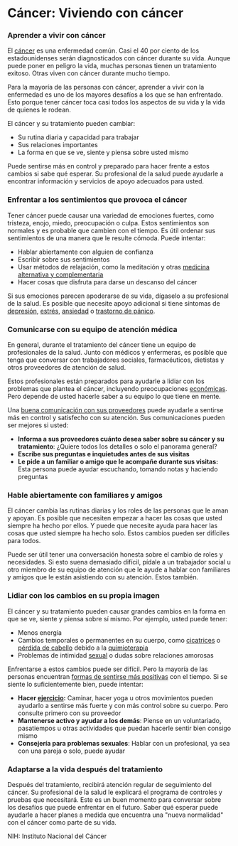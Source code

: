 Cáncer: Viviendo con cáncer
===========================


### Aprender a vivir con cáncer


El [cáncer](https://medlineplus.gov/spanish/cancer.html) es una enfermedad común. Casi el 40 por ciento de los 
estadounidenses serán diagnosticados con cáncer durante su vida. 
Aunque puede poner en peligro la vida, muchas personas tienen un 
tratamiento exitoso. Otras viven con cáncer durante mucho 
tiempo.


Para la mayoría de las personas con cáncer, aprender a vivir con 
la enfermedad es uno de los mayores desafíos a los que se han 
enfrentado. Esto porque tener cáncer toca casi todos los aspectos de 
su vida y la vida de quienes le rodean.


El cáncer y su tratamiento pueden cambiar:


* Su rutina diaria y capacidad para trabajar
* Sus relaciones importantes
* La forma en que se ve, siente y piensa sobre usted 
mismo


Puede sentirse más en control y preparado para hacer frente a 
estos cambios si sabe qué esperar. Su profesional de la salud puede 
ayudarle a encontrar información y servicios de apoyo adecuados 
para usted.


### Enfrentar a los sentimientos que provoca el cáncer


Tener cáncer puede causar una variedad de emociones fuertes, 
como tristeza, enojo, miedo, preocupación o culpa. Estos 
sentimientos son normales y es probable que cambien con el tiempo. 
Es útil ordenar sus sentimientos de una manera que le resulte 
cómoda. Puede intentar:


* Hablar abiertamente con alguien de confianza
* Escribir sobre sus sentimientos
* Usar métodos de relajación, como la meditación y otras 
[medicina alternativa y complementaria](https://medlineplus.gov/spanish/canceralternativetherapies.html)
* Hacer cosas que disfruta para darse un descanso del cáncer


Si sus emociones parecen apoderarse de su vida, dígaselo a su 
profesional de la salud. Es posible que necesite apoyo adicional si 
tiene síntomas de [depresión](https://medlineplus.gov/spanish/depression.html), [estrés](https://medlineplus.gov/spanish/stress.html), [ansiedad](https://medlineplus.gov/spanish/anxiety.html) o [trastorno de pánico](https://medlineplus.gov/spanish/panicdisorder.html).


### Comunicarse con su equipo de atención médica


En general, durante el tratamiento del cáncer tiene un equipo de 
profesionales de la salud. Junto con médicos y enfermeras, es 
posible que tenga que conversar con trabajadores sociales, 
farmacéuticos, dietistas y otros proveedores de atención de salud.


Estos profesionales están preparados para ayudarle a lidiar con 
los problemas que plantea el cáncer, incluyendo preocupaciones 
[económicas](https://medlineplus.gov/spanish/financialassistance.html). Pero depende de usted hacerle saber a su equipo lo que tiene en mente.


Una [buena comunicación con sus proveedores](https://medlineplus.gov/spanish/talkingwithyourdoctor.html) puede ayudarle a sentirse más en control y satisfecho con su atención. Sus 
comunicaciones pueden ser mejores si usted:


* **Informa a sus proveedores cuánto desea 
saber sobre su cáncer y su tratamiento**: ¿Quiere 
todos los detalles o solo el panorama general?
* **Escribe sus preguntas e inquietudes antes de 
sus visitas**
* **Le pide a un familiar o amigo que le 
acompañe durante sus visitas:** Esta persona puede 
ayudar escuchando, tomando notas y haciendo preguntas


### Hable abiertamente con familiares y amigos


El cáncer cambia las rutinas diarias y los roles de las personas 
que le aman y apoyan. Es posible que necesiten empezar a hacer las 
cosas que usted siempre ha hecho por ellos. Y puede que necesite 
ayuda para hacer las cosas que usted siempre ha hecho solo. Estos 
cambios pueden ser difíciles para todos.


Puede ser útil tener una conversación honesta sobre el cambio 
de roles y necesidades. Si esto suena demasiado difícil, pídale a un 
trabajador social u otro miembro de su equipo de atención que le 
ayude a hablar con familiares y amigos que le están asistiendo con 
su atención. Estos también.


### Lidiar con los cambios en su propia imagen


El cáncer y su tratamiento pueden causar grandes cambios en la 
forma en que se ve, siente y piensa sobre sí mismo. Por ejemplo, 
usted puede tener:


* Menos energía
* Cambios temporales o permanentes en su cuerpo, como 
[cicatrices](https://medlineplus.gov/spanish/scars.html) o [pérdida de cabello](https://medlineplus.gov/spanish/hairloss.html) debido a la [quimioterapia](https://medlineplus.gov/spanish/cancerchemotherapy.html)
* Problemas de intimidad [sexual](https://medlineplus.gov/spanish/sexualhealth.html) o dudas sobre relaciones 
amorosas


Enfrentarse a estos cambios puede ser difícil. Pero la mayoría de 
las personas encuentran [formas de sentirse más positivas](https://medlineplus.gov/spanish/howtoimprovementalhealth.html) con el tiempo. Si se siente lo suficientemente bien, puede intentar:


* **Hacer [ejercicio](https://medlineplus.gov/spanish/benefitsofexercise.html):** Caminar, hacer 
yoga u otros movimientos pueden ayudarlo a sentirse más fuerte y 
con más control sobre su cuerpo. Pero consulte primero con su 
proveedor
* **Mantenerse activo y ayudar a los demás**: Piense en un voluntariado, pasatiempos u otras 
actividades que puedan hacerle sentir bien consigo mismo
* **Consejería para problemas sexuales**: Hablar con un profesional, ya sea con una pareja o solo, 
puede ayudar


### Adaptarse a la vida después del tratamiento


Después del tratamiento, recibirá atención regular de 
seguimiento del cáncer. Su profesional de la salud le explicará el 
programa de controles y pruebas que necesitará. Este es un buen 
momento para conversar sobre los desafíos que puede enfrentar en 
el futuro. Saber qué esperar puede ayudarle a hacer planes a medida 
que encuentra una "nueva normalidad" con el cáncer como parte de 
su vida.


NIH: Instituto Nacional del Cáncer

